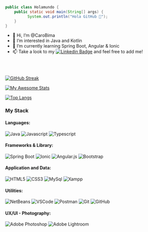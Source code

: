 ```java
public class Holamundo {
    public static void main(String[] args) {
          System.out.println("Hola GitHub 👋");  
    }
}
```



- 👋 Hi, I’m @CaroBima
- 👀 I’m interested in Java and Kotlin
- 🌱 I’m currently learning Spring Boot, Angular & Ionic
- 📫 Take a look to my  [![Linkedin Badge](https://img.shields.io/badge/-LinkedIn-blue?style=flat&logo=Linkedin&logoColor=white&link=https://www.linkedin.com/in/carobima)](https://www.linkedin.com/in/carobima) and feel free to add me!

<br><br>

[![GitHub Streak](https://streak-stats.demolab.com?user=carobima&theme=highcontrast)](https://git.io/streak-stats)

[![My Awesome Stats](https://awesome-github-stats.azurewebsites.net/user-stats/carobima?cardType=level&theme=darcula)](https://git.io/awesome-stats-card)

<!--![Caro's GitHub stats](https://github-readme-stats.vercel.app/api?username=carobima&theme=darcula&show_icons=true) -->

[![Top Langs](https://github-readme-stats.vercel.app/api/top-langs/?username=carobima&layout=compact)](https://github.com/carobima/github-readme-stats)




### My Stack

#### Languages:

![Java](https://img.shields.io/badge/-Java-6EBF20?style=flat&logo=java&logoColor=white)
![Javascript](https://img.shields.io/badge/-JavaScript-EDD222?style=flat&logo=javascript&logoColor=white)
![Typescript](https://img.shields.io/badge/TypeScript-007ACC?style=flat&logo=typescript&logoColor=white)

#### Frameworks & Library:
![Spring Boot](https://img.shields.io/badge/SpringBoot-6EBF20?style=flat&logo=spring&logoColor=white)
![Ionic](https://img.shields.io/badge/Ionic-31A8FF?style=flat&logo=ionic&logoColor=white)
![Angular.js](https://img.shields.io/badge/Angular-F05032?style=flat&logo=angular&logoColor=white)
![Bootstrap](https://img.shields.io/badge/bootstrap-%23563D7C.svg?style=flat&logo=bootstrap&logoColor=white)

#### Application and Data:
![HTML5](https://img.shields.io/badge/-HTML5-E34F26?style=flat&logo=html5&logoColor=white)
![CSS3](https://img.shields.io/badge/-CSS3-1572B6?style=flat&logo=css3)
![MySql](http://img.shields.io/badge/-MySql-51CBF2?style=flat&logo=mysql&logoColor=white)
![Xampp](http://img.shields.io/badge/-Xampp-FF9A00?style=flat&logo=xampp&logoColor=white)

#### Utilities:
![NetBeans](https://img.shields.io/badge/NetBeansIDE-1B6AC6.svg?style=flat&logo=apache-netbeans-ide&logoColor=white")
![VSCode](https://img.shields.io/badge/-VSCode-007ACC?style=flat&logo=visual-studio-code&logoColor=white)
![Postman](https://img.shields.io/badge/Postman-FF6C37?style=flat&logo=Postman&logoColor=white)
![Git](https://img.shields.io/badge/-Git-F05032?style=flat&logo=git&logoColor=white)
![GitHub](https://img.shields.io/badge/-Github-181717?style=flat&logo=github&logoColor=white)

#### UX/UI - Photography:
![Adobe Photoshop](https://img.shields.io/badge/-Photoshop-31A8FF?style=flat&logo=adobe-photoshop&logoColor=white)
![Adobe Lightroom](https://img.shields.io/badge/-Lightroom-007ACC?style=flat&logo=adobe-lightroom&logoColor=white)


<!---
CaroBima/CaroBima is a ✨ special ✨ repository because its `README.md` (this file) appears on your GitHub profile.
You can click the Preview link to take a look at your changes.
--->
